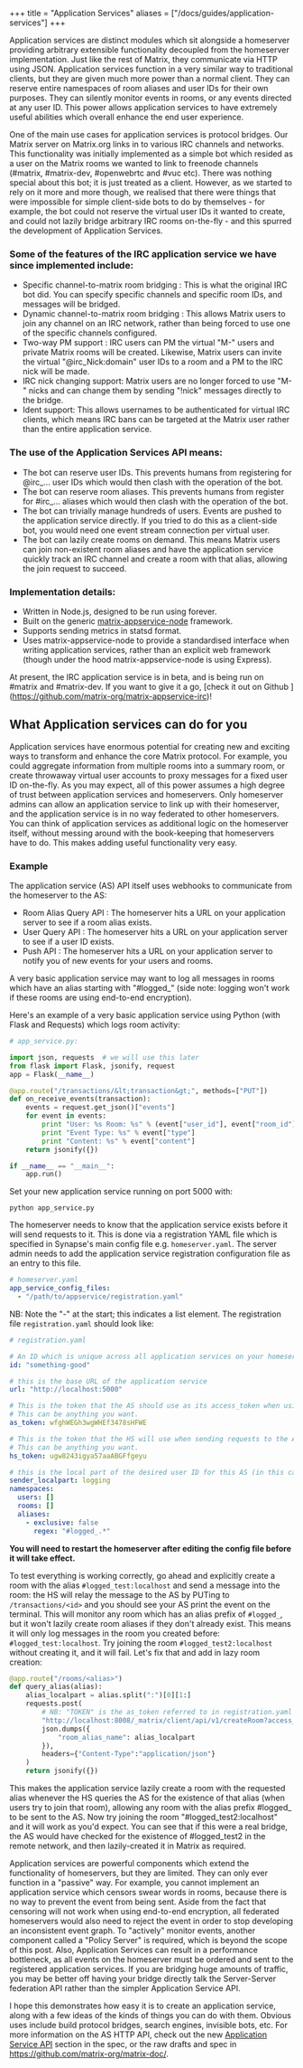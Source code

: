 +++
title = "Application Services"
aliases = ["/docs/guides/application-services"]
+++

Application services are distinct modules which sit alongside a homeserver
providing arbitrary extensible functionality decoupled from the homeserver
implementation. Just like the rest of Matrix, they communicate via HTTP using
JSON. Application services function in a very similar way to traditional
clients, but they are given much more power than a normal client. They can
reserve entire namespaces of room aliases and user IDs for their own purposes.
They can silently monitor events in rooms, or any events directed at any user
ID. This power allows application services to have extremely useful abilities
which overall enhance the end user experience.

One of the main use cases for application services is protocol bridges. Our
Matrix server on Matrix.org links in to various IRC channels and networks. This
functionality was initially implemented as a simple bot which resided as a user
on the Matrix rooms we wanted to link to freenode channels
(#matrix, #matrix-dev, #openwebrtc and #vuc etc). There was nothing special
about this bot; it is just treated as a client. However, as we started to rely
on it more and more though, we realised that there were things that were
impossible for simple client-side bots to do by themselves - for example, the
bot could not reserve the virtual user IDs it wanted to create, and could not
lazily bridge arbitrary IRC rooms on-the-fly - and this spurred the development
of Application Services.

### Some of the features of the IRC application service we have since implemented include:

- Specific channel-to-matrix room bridging : This is what the original IRC bot
  did. You can specify specific channels and specific room IDs, and messages
  will be bridged.
- Dynamic channel-to-matrix room bridging : This allows Matrix users to join any
  channel on an IRC network, rather than being forced to use one of the
  specific channels configured.
- Two-way PM support : IRC users can PM the virtual "M-" users and private
  Matrix rooms will be created. Likewise, Matrix users can invite the
  virtual "@irc_Nick:domain" user IDs to a room and a PM to the IRC nick will
  be made.
- IRC nick changing support: Matrix users are no longer forced to use "M-" nicks
  and can change them by sending "!nick" messages directly to the bridge.
- Ident support: This allows usernames to be authenticated for virtual IRC
  clients, which means IRC bans can be targeted at the Matrix user rather than
  the entire application service.

### The use of the Application Services API means:

- The bot can reserve user IDs. This prevents humans from registering
  for @irc_... user IDs which would then clash with the operation of the bot.
- The bot can reserve room aliases. This prevents humans from register
  for #irc_... aliases which would then clash with the operation of the bot.
- The bot can trivially manage hundreds of users. Events are pushed to the
  application service directly. If you tried to do this as a client-side bot,
  you would need one event stream connection per virtual user.
- The bot can lazily create rooms on demand. This means Matrix users can join
  non-existent room aliases and have the application service quickly track an
  IRC channel and create a room with that alias, allowing the join request to
  succeed.

### Implementation details:

- Written in Node.js, designed to be run using forever.
- Built on the generic [matrix-appservice-node](https://github.com/matrix-org/matrix-appservice-node)
  framework.
- Supports sending metrics in statsd format.
- Uses matrix-appservice-node to provide a standardised interface when writing
  application services, rather than an explicit web framework (though under the
  hood matrix-appservice-node is using Express).

At present, the IRC application service is in beta, and is being run on #matrix
and #matrix-dev. If you want to give it a go, [check it out on Github ]
(https://github.com/matrix-org/matrix-appservice-irc)!

## What Application services can do for you

Application services have enormous potential for creating new and exciting ways
to transform and enhance the core Matrix protocol. For example, you could
aggregate information from multiple rooms into a summary room, or create
throwaway virtual user accounts to proxy messages for a fixed user ID
on-the-fly. As you may expect, all of this power assumes a high degree of trust
between application services and homeservers. Only homeserver admins can allow
an application service to link up with their homeserver, and the application
service is in no way federated to other homeservers. You can think of
application services as additional logic on the homeserver itself, without
messing around with the book-keeping that homeservers have to do. This makes
adding useful functionality very easy.

### Example

The application service (AS) API itself uses webhooks to communicate from the
homeserver to the AS:

- Room Alias Query API : The homeserver hits a URL on your application server to
  see if a room alias exists.
- User Query API : The homeserver hits a URL on your application server to see
  if a user ID exists.
- Push API : The homeserver hits a URL on your application server to notify you
  of new events for your users and rooms.

A very basic application service may want to log all messages in rooms which
have an alias starting with "#logged_" (side note: logging won't work if these
rooms are using end-to-end encryption).

Here's an example of a very basic application service using Python (with Flask
and Requests) which logs room activity:

```python
# app_service.py:

import json, requests  # we will use this later
from flask import Flask, jsonify, request
app = Flask(__name__)

@app.route("/transactions/&lt;transaction&gt;", methods=["PUT"])
def on_receive_events(transaction):
    events = request.get_json()["events"]
    for event in events:
        print "User: %s Room: %s" % (event["user_id"], event["room_id"])
        print "Event Type: %s" % event["type"]
        print "Content: %s" % event["content"]
    return jsonify({})

if __name__ == "__main__":
    app.run()
```

Set your new application service running on port 5000 with:

```
python app_service.py
```

The homeserver needs to know that the application service exists before it will
send requests to it. This is done via a registration YAML file which is
specified in Synapse's main config file e.g. `homeserver.yaml`. The server
admin needs to add the application service registration configuration file as
an entry to this file.

```yaml
# homeserver.yaml
app_service_config_files:
  - "/path/to/appservice/registration.yaml"
```

NB: Note the "-" at the start; this indicates a list element. The registration
file `registration.yaml` should look like:

```yaml
# registration.yaml

# An ID which is unique across all application services on your homeserver. This should never be changed once set.
id: "something-good"

# this is the base URL of the application service
url: "http://localhost:5000"

# This is the token that the AS should use as its access_token when using the Client-Server API
# This can be anything you want.
as_token: wfghWEGh3wgWHEf3478sHFWE

# This is the token that the HS will use when sending requests to the AS.
# This can be anything you want.
hs_token: ugw8243igya57aaABGFfgeyu

# this is the local part of the desired user ID for this AS (in this case @logging:localhost)
sender_localpart: logging
namespaces:
  users: []
  rooms: []
  aliases:
    - exclusive: false
      regex: "#logged_.*"
```

**You will need to restart the homeserver after editing the config file before
  it will take effect.**

To test everything is working correctly, go ahead and explicitly create a room
with the alias `#logged_test:localhost` and send a message into the room: the
HS will relay the message to the AS by PUTing to `/transactions/<id>` and you
should see your AS print the event on the terminal. This will monitor any room
which has an alias prefix of `#logged_`, but it won't lazily create room
aliases if they don't already exist. This means it will only log messages in
the room you created before: `#logged_test:localhost`. Try joining the room
`#logged_test2:localhost` without creating it, and it will fail. Let's fix that
and add in lazy room creation:

```python
@app.route("/rooms/<alias>")
def query_alias(alias):
    alias_localpart = alias.split(":")[0][1:]
    requests.post(
        # NB: "TOKEN" is the as_token referred to in registration.yaml
        "http://localhost:8008/_matrix/client/api/v1/createRoom?access_token=TOKEN",
        json.dumps({
            "room_alias_name": alias_localpart
        }),
        headers={"Content-Type":"application/json"}
    )
    return jsonify({})
```

This makes the application service lazily create a room with the requested alias
whenever the HS queries the AS for the existence of that alias (when users try
to join that room), allowing any room with the alias prefix #logged_ to be sent
to the AS. Now try joining the room "#logged_test2:localhost" and it will work
as you'd expect.  You can see that if this were a real bridge, the AS would
have checked for the existence of #logged_test2 in the remote network, and then
lazily-created it in Matrix as required.

Application services are powerful components which extend the functionality of
homeservers, but they are limited. They can only ever function in a "passive"
way. For example, you cannot implement an application service which censors
swear words in rooms, because there is no way to prevent the event from being
sent. Aside from the fact that censoring will not work when using end-to-end
encryption, all federated homeservers would also need to reject the event in
order to stop developing an inconsistent event graph. To "actively" monitor
events, another component called a "Policy Server" is required, which is beyond
the scope of this post.  Also, Application Services can result in a performance
bottleneck, as all events on the homeserver must be ordered and sent to the
registered application services.  If you are bridging huge amounts of traffic,
you may be better off having your bridge directly talk the Server-Server
federation API rather than the simpler Application Service API.

I hope this demonstrates how easy it is to create an application service, along with a few ideas of the kinds of things you can do with them. Obvious uses include build protocol bridges, search engines, invisible bots, etc. For more information on the AS HTTP API, check out the new [Application Service API](https://spec.matrix.org/latest/application-service-api/) section in the spec, or the raw drafts and spec in <https://github.com/matrix-org/matrix-doc/>.
